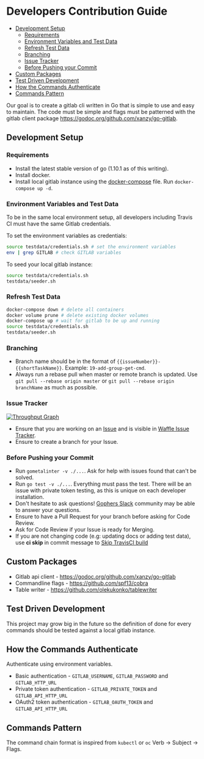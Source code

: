 # Developers Contribution Guide

<!-- vim-markdown-toc GFM -->

* [Development Setup](#development-setup)
	* [Requirements](#requirements)
	* [Environment Variables and Test Data](#environment-variables-and-test-data)
	* [Refresh Test Data](#refresh-test-data)
	* [Branching](#branching)
	* [Issue Tracker](#issue-tracker)
	* [Before Pushing your Commit](#before-pushing-your-commit)
* [Custom Packages](#custom-packages)
* [Test Driven Development](#test-driven-development)
* [How the Commands Authenticate](#how-the-commands-authenticate)
* [Commands Pattern](#commands-pattern)

<!-- vim-markdown-toc -->

Our goal is to create a gitlab cli written in Go that is simple to use and
easy to maintain. The code must be simple and flags must be patterned with the
gitlab client package https://godoc.org/github.com/xanzy/go-gitlab.

## Development Setup

### Requirements

* Install the latest stable version of go (1.10.1 as of this writing).
* Install docker.
* Install local gitlab instance using the [docker-compose](./docker-compose.yml) 
file. Run `docker-compose up -d`.

### Environment Variables and Test Data

To be in the same local environment setup, all developers including Travis CI 
must have the same Gitlab credentials.

To set the environment variables as credentials:

```bash
source testdata/credentials.sh # set the environment variables
env | grep GITLAB # check GITLAB variables
```

To seed your local gitlab instance:

```bash
source testdata/credentials.sh
testdata/seeder.sh 
```

### Refresh Test Data

```bash
docker-compose down # delete all containers
docker volume prune # delete existing docker volumes
docker-compose up # wait for gitlab to be up and running
source testdata/credentials.sh
testdata/seeder.sh
```

### Branching 

* Branch name should be in the format of `{{issueNumber}}-{{shortTaskName}}`. 
Example: `19-add-group-get-cmd`.
* Always run a rebase pull when master or remote branch is updated. 
Use `git pull --rebase origin master` or `git pull --rebase origin branchName` 
as much as possible.

### Issue Tracker

[![Throughput Graph](http://graphs.waffle.io/devopsctl/gitlabctl/throughput.svg)](https://waffle.io/devopsctl/gitlabctl/metrics)

* Ensure that you are working on an [Issue](https://github.com/devopsctl/gitlabctl/issues) 
and is visible in [Waffle Issue Tracker](https://waffle.io/devopsctl/gitlabctl).
* Ensure to create a branch for your Issue.

### Before Pushing your Commit

* Run `gometalinter -v ./...`. Ask for help with issues found that can't be solved.
* Run `go test -v ./...`. Everything must pass the test. There will be an issue
with private token testing, as this is unique on each developer installation.
* Don't hesitate to ask questions! [Gophers Slack](https://gophers.slack.com) 
community may be able to answer your questions.
* Ensure to have a Pull Request for your branch before asking for Code Review.
* Ask for Code Review if your Issue is ready for Merging.
* If you are not changing code (e.g: updating docs or adding test data), 
use __ci skip__ in commit message to [Skip TravisCI build](https://docs.travis-ci.com/user/customizing-the-build/#Skipping-a-build)

## Custom Packages

* Gitlab api client - https://godoc.org/github.com/xanzy/go-gitlab 
* Commandline flags - https://github.com/spf13/cobra 
* Table writer - https://github.com/olekukonko/tablewriter

## Test Driven Development

This project may grow big in the future so the definition of done for every 
commands should be tested against a local gitlab instance. 

## How the Commands Authenticate

Authenticate using environment variables.

* Basic authentication - `GITLAB_USERNAME`, `GITLAB_PASSWORD` and `GITLAB_HTTP_URL`
* Private token authentication - `GITLAB_PRIVATE_TOKEN` and `GITLAB_API_HTTP_URL`
* OAuth2 token authentication - `GITLAB_OAUTH_TOKEN` and `GITLAB_API_HTTP_URL`

## Commands Pattern

The command chain format is inspired from `kubectl` or `oc` Verb -> Subject -> Flags.

